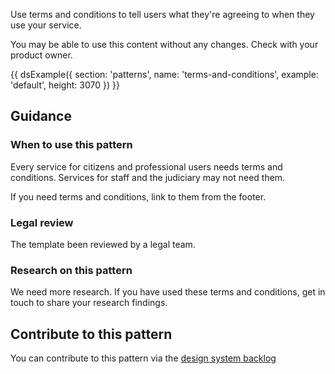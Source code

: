 Use terms and conditions to tell users what they're agreeing to when they use your service.

You may be able to use this content without any changes. Check with your product owner.

{{ dsExample({
  section: 'patterns',
  name: 'terms-and-conditions',
  example: 'default',
  height: 3070
}) }}

## Guidance

### When to use this pattern

Every service for citizens and professional users needs terms and conditions. Services for staff and the judiciary may not need them.

If you need terms and conditions, link to them from the footer.

### Legal review

The template been reviewed by a legal team.

### Research on this pattern

We need more research. If you have used these terms and conditions, get in touch to share your research findings.

## Contribute to this pattern

You can contribute to this pattern via the [design system backlog](https://github.com/ministryofjustice/mojdt-design-system-backlog/issues/51)

